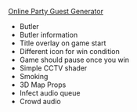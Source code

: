 [Online Party Guest Generator](https://brisberg.github.io/GGJ2018)

- Butler
- Butler information
- Title overlay on game start
- Different icon for win condition
- Game should pause once you win
- Simple CCTV shader
- Smoking
- 3D Map Props
- Infect audio queue
- Crowd audio
